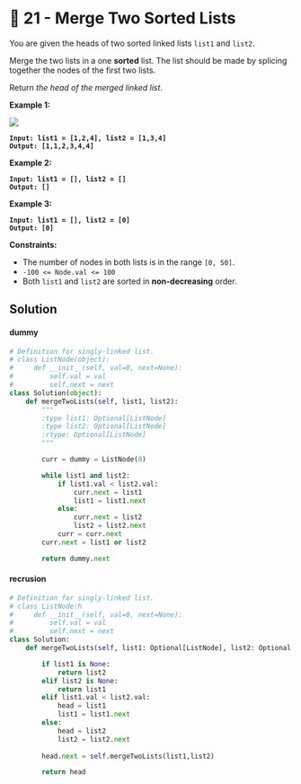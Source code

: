 # 🍞 21 - Merge Two Sorted Lists

You are given the heads of two sorted linked lists `list1` and `list2`.

Merge the two lists in a one **sorted** list. The list should be made by splicing together the nodes of the first two lists.

Return _the head of the merged linked list_.

&#x20;

**Example 1:**

![](https://assets.leetcode.com/uploads/2020/10/03/merge\_ex1.jpg)

<pre><code><strong>Input: list1 = [1,2,4], list2 = [1,3,4]
</strong><strong>Output: [1,1,2,3,4,4]
</strong></code></pre>

**Example 2:**

<pre><code><strong>Input: list1 = [], list2 = []
</strong><strong>Output: []
</strong></code></pre>

**Example 3:**

<pre><code><strong>Input: list1 = [], list2 = [0]
</strong><strong>Output: [0]
</strong></code></pre>

&#x20;

**Constraints:**

* The number of nodes in both lists is in the range `[0, 50]`.
* `-100 <= Node.val <= 100`
* Both `list1` and `list2` are sorted in **non-decreasing** order.

## Solution

#### dummy

```python
# Definition for singly-linked list.
# class ListNode(object):
#     def __init__(self, val=0, next=None):
#         self.val = val
#         self.next = next
class Solution(object):
    def mergeTwoLists(self, list1, list2):
        """
        :type list1: Optional[ListNode]
        :type list2: Optional[ListNode]
        :rtype: Optional[ListNode]
        """

        curr = dummy = ListNode(0)

        while list1 and list2:
            if list1.val < list2.val:
                curr.next = list1
                list1 = list1.next
            else:
                curr.next = list2
                list2 = list2.next
            curr = curr.next
        curr.next = list1 or list2

        return dummy.next
```

#### recrusion

```python
# Definition for singly-linked list.
# class ListNode:h
#     def __init__(self, val=0, next=None):
#         self.val = val
#         self.next = next
class Solution:
    def mergeTwoLists(self, list1: Optional[ListNode], list2: Optional[ListNode]) -> Optional[ListNode]:

        if list1 is None:
            return list2
        elif list2 is None:
            return list1
        elif list1.val < list2.val:
            head = list1
            list1 = list1.next
        else:
            head = list2
            list2 = list2.next
        
        head.next = self.mergeTwoLists(list1,list2)

        return head
```

